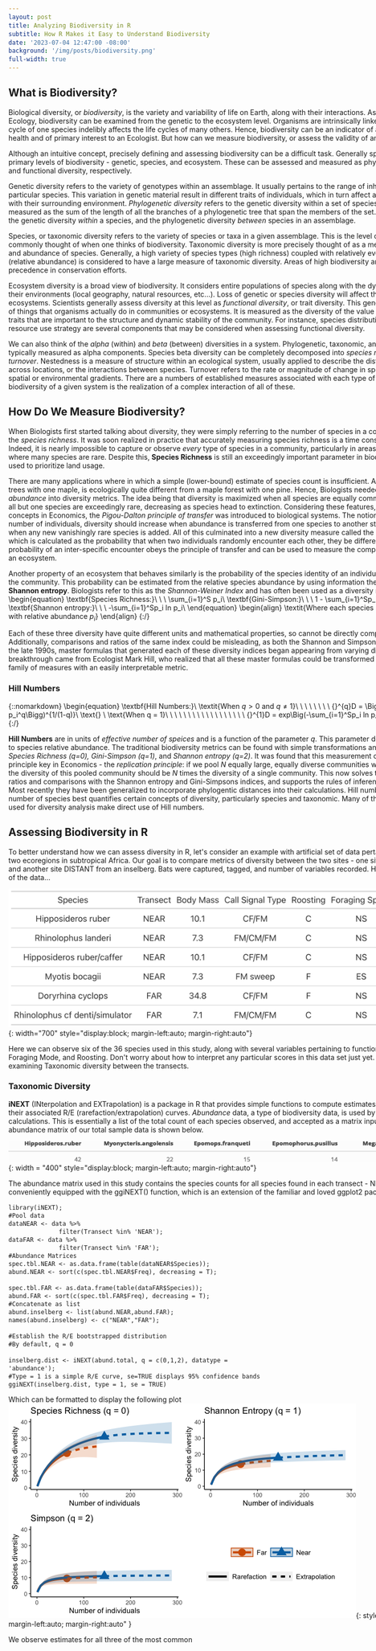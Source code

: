 ```yaml
---
layout: post
title: Analyzing Biodiversity in R
subtitle: How R Makes it Easy to Understand Biodiversity 
date: '2023-07-04 12:47:00 -08:00'
background: '/img/posts/biodiversity.png'
full-width: true
---
```


<style type="text/css">
  p {
    width: 900px;
  }
</style>

## What is Biodiversity?

Biological diversity, or *biodiversity*, is the variety and variability of life on Earth, along with their interactions. As a central topic in Ecology, biodiversity can be examined from the genetic to the ecosystem level. Organisms are intrinsically linked, so changes in the life cycle of one species indelibly affects the life cycles of many others. Hence, biodiversity can be an indicator of an ecosystem's overall health and of primary interest to an Ecologist. But how can we measure biodiversity, or assess the validity of any proposed metric?

Although an intuitive concept, precisely defining and assessing biodiversity can be a difficult task. Generally speaking, there are three primary levels of biodiversity - genetic, species, and ecosystem. These can be assessed and measured as phylogenetic, taxonomic, and functional diversity, respectively. 

Genetic diversity refers to the variety of genotypes within an assemblage. It usually pertains to the range of inherited traits *within* a particular species. This variation in genetic material result in different traits of individuals, which in turn affect an individuals' interaction with their surrounding environment. *Phylogenetic diversity* refers to the genetic diversity within a set of species or ecosystem. It is measured as the sum of the length of all the branches of a phylogenetic tree that span the members of the set. Hence, we can consider the genetic diversity *within* a species, and the phylogenetic diversity *between* species in an assemblage.

Species, or taxonomic diversity refers to the variety of species or taxa in a given assemblage. This is the level of diversity most commonly thought of when one thinks of biodiversity. Taxonomic diversity is more precisely thought of as a measure of the richness and abundance of species. Generally, a high variety of species types (high richness) coupled with relatively even proportions of each (relative abundance) is considered to have a large measure of taxonomic diversity. Areas of high biodiversity are typically given precedence in conservation efforts. 

Ecosystem diversity is a broad view of biodiversity. It considers entire populations of species along with the dynamic interactions with their environments (local geography, natural resources, etc...). Loss of genetic or species diversity will affect the performance of ecosystems. Scientists generally assess diversity at this level as *functional diversity*, or trait diversity. This generally concerns the range of things that organisms actually do in communities or ecosystems. It is measured as the diversity of the value and range of species traits that are important to the structure and dynamic stability of the community. For instance, species distribution, growth forms, or resource use strategy are several components that may be considered when assessing functional diversity. 

We can also think of the *alpha* (within) and *beta* (between) diversities in a system. Phylogenetic, taxonomic, and functional diversity are typically measured as alpha components. Species beta diversity can be completely decomposed into *species nestedness* and *species turnover*. Nestedness is a measure of structure within an ecological system, usually applied to describe the distribution of species across locations, or the interactions between species. Turnover refers to the rate or magnitude of change in species composition along spatial or environmental gradients. There are a numbers of established measures associated with each type of biodiversity, but the true biodiversity of a given system is the realization of a complex interaction of all of these. 

## How Do We Measure Biodiversity?

When Biologists first started talking about diversity, they were simply referring to the number of species in a community, also known as the *species richness*. It was soon realized in practice that accurately measuring species richness is a time consuming and difficult task. Indeed, it is nearly impossible to capture or observe *every* type of species in a community, particularly in areas with high richness, where many species are rare. Despite this, **Species Richness** is still an exceedingly important parameter in biodiversity, and is often used to prioritize land usage. 

There are many applications where in which a simple (lower-bound) estimate of species count is insufficient. After all, a forrest of pine trees with one maple, is ecologically quite different from a maple forest with one pine. Hence, Biologists needed to incorporate *relative abundance* into diversity metrics. The idea being that diversity is maximized when all species are equally common, and minimum when all but one species are exceedingly rare, decreasing as species head to extinction. Considering these features, and borrowing from concepts in Economics, the *Pigou-Dalton principle of transfer* was introduced to biological systems. The notion being, for a fixed number of individuals, diversity should increase when abundance is transferred from one species to another strictly rarer species, or when any new vanishingly rare species is added. All of this culminated into a new diversity measure called the **Gini-Simpson Index**, which is calculated as the probability that when two individuals randomly encounter each other, they be different species. The probability of an inter-specific encounter obeys the principle of transfer and can be used to measure the compositional complexity of an ecosystem. 

Another property of an ecosystem that behaves similarly is the probability of the species identity of an individual in a random draw from the community. This probability can be estimated from the relative species abundance by using information theory and is just the **Shannon entropy**. Biologists refer to this as the *Shannon-Weiner Index* and has often been used as a diversity metric. {::nomarkdown}  
\begin{equation}
\textbf{Species Richness:}\ \ \ \sum_{i=1}^S p_i\\
\textbf{Gini-Simpson:}\ \ \ 1 - \sum_{i=1}^Sp_i^2 \ \ \ \ \ \ \ \ \ \ \ \ \textbf{Shannon entropy:}\ \ \ -\sum_{i=1}^Sp_i ln p_i\\
\end{equation}
\begin{align} \textit{Where each species is indexed $i = 1,2,\cdots, S$ with relative abundance $p_i$} \end{align}
{:/}  
                                            
Each of these three diversity have quite different units and mathematical properties, so cannot be directly compared with each other. Additionally, comparisons and ratios of the same index could be misleading, as both the Shannon and Simpson indices are non-linear. In the late 1990s, master formulas that generated each of these diversity indices began appearing from varying disciplines. A key breakthrough came from Ecologist Mark Hill, who realized that all these master formulas could be transformed so that they generate a family of measures with an easily interpretable metric. 

### Hill Numbers 

{::nomarkdown}
\begin{equation}
\textbf{Hill Numbers:}\\
\textit{When $q > 0$ and $q\neq 1$}\ \ \ \ \ \ \ \ {}^{q}D = \Bigg(\sum_{i=1}^S p_i^q\Bigg)^{1/(1-q)}\\
\text{} \\
\text{When q = 1}\ \ \ \ \ \ \ \ \ \ \ \ \ \ \ \ \ \ {}^{1}D = exp\Big(-\sum_{i=1}^Sp_i ln p_i\Big) 
\end{equation}
{:/}

**Hill Numbers** are in units of *effective number of speices* and is a function of the parameter $q$. This parameter determines the sensitivity to species relative abundance. The traditional biodiversity metrics can be found with simple transformations and by setting $q$ with *Species Richness (q=0), Gini-Simpson (q=1)*, and *Shannon entropy (q=2)*. It was found that this measurement of diversity obey another principle key in Economics - the *replication principle*: if we pool $N$ equally large, equally diverse communities with NO shared species, the diversity of this pooled community should be $N$ times the diversity of a single community. This now solves the previous problems of ratios and comparisons with the Shannon entropy and Gini-Simpsons indices, and supports the rules of inference used by Biologists. Most recently they have been generalized to incorporate phylogentic distances into their calculations. Hill numbers, or the effective number of species best quantifies certain concepts of diversity, particularly species and taxonomic. Many of the R packages commonly used for diversity analysis make direct use of Hill numbers. 

## Assessing Biodiversity in R

To better understand how we can assess diversity in R, let's consider an example with artificial set of data pertaining to bat species in two ecoregions in subtropical Africa. Our goal is to compare metrics of diversity between the two sites - one site NEAR an inselberg, and another site DISTANT from an inselberg. Bats were captured, tagged, and number of variables recorded. Here's a glimpse at some of the data...

![](/img/posts/batdata.png){: width="700" style="display:block; margin-left:auto; margin-right:auto"}

Here we can observe six of the 36 species used in this study, along with several variables pertaining to functional diversity, such as Foraging Mode, and Roosting. Don't worry about how to interpret any particular scores in this data set just yet. Instead, let's begin by examining Taxonomic diversity between the transects. 

### Taxonomic Diversity 

**iNEXT** (INterpolation and EXTrapolation) is a package in R that provides simple functions to compute estimates of Hill numbers with their associated R/E (rarefaction/extrapolation) curves. *Abundance* data, a type of biodiversity data, is used by iNEXt to make these calculations. This is essentially a list of the total count of each species observed, and accepted as a matrix input. A glimpse at the abundance matrix of our total sample data is shown below. 

![](/img/posts/abuntable1.png){: width = "400" style="display:block; margin-left:auto; margin-right:auto"}

The abundance matrix used in this study contains the species counts for all species found in each transect - NEAR and FAR. iNEXT is conveniently equipped with the ggiNEXT() function, which is an extension of the familiar and loved ggplot2 package. 

```{r}
library(iNEXT);
#Pool data
dataNEAR <- data %>% 
              filter(Transect %in% 'NEAR');
dataFAR <- data %>% 
              filter(Transect %in% 'FAR');
#Abundance Matrices
spec.tbl.NEAR <- as.data.frame(table(dataNEAR$Species));
abund.NEAR <- sort(c(spec.tbl.NEAR$Freq), decreasing = T);

spec.tbl.FAR <- as.data.frame(table(dataFAR$Species));
abund.FAR <- sort(c(spec.tbl.FAR$Freq), decreasing = T);
#Concatenate as list
abund.inselberg <- list(abund.NEAR,abund.FAR);
names(abund.inselberg) <- c("NEAR","FAR");

#Establish the R/E bootstrapped distribution
#By default, q = 0 

inselberg.dist <- iNEXT(abund.total, q = c(0,1,2), datatype = 'abundance');
#Type = 1 is a simple R/E curve, se=TRUE displays 95% confidence bands
ggiNEXT(inselberg.dist, type = 1, se = TRUE)
```
Which can be formatted to display the following plot
![](/img/posts/REexample.png){: style="display:block; margin-left:auto; margin-right:auto" }

We observe estimates for all three of the most common 